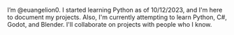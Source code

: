 I’m @euangelion0. I started learning Python as of 10/12/2023, and I'm here to document my projects.
Also, I'm currently attempting to learn Python, C#, Godot, and Blender.
I'll collaborate on projects with people who I know.
